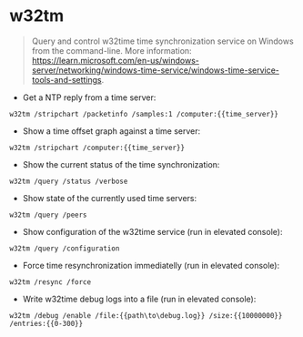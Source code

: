 # w32tm

> Query and control w32time time synchronization service on Windows from the command-line.
> More information: <https://learn.microsoft.com/en-us/windows-server/networking/windows-time-service/windows-time-service-tools-and-settings>.

- Get a NTP reply from a time server:

`w32tm /stripchart /packetinfo /samples:1 /computer:{{time_server}}`

- Show a time offset graph against a time server:

`w32tm /stripchart /computer:{{time_server}}`

- Show the current status of the time synchronization:

`w32tm /query /status /verbose`

- Show state of the currently used time servers:

`w32tm /query /peers`

- Show configuration of the w32time service (run in elevated console):

`w32tm /query /configuration`

- Force time resynchronization immediatelly (run in elevated console):

`w32tm /resync /force`

- Write w32time debug logs into a file (run in elevated console):

`w32tm /debug /enable /file:{{path\to\debug.log}} /size:{{10000000}} /entries:{{0-300}}`
